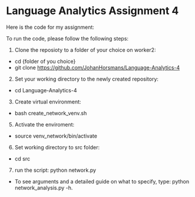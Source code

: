# Language Analytics Assignment 4

Here is the code for my assignment:

To run the code, please follow the following steps:
1. Clone the reposioty to a folder of your choice on worker2: 
- cd {folder of you choice}
- git clone https://github.com/JohanHorsmans/Language-Analytics-4
2. Set your working directory to the newly created repository:
- cd Language-Analytics-4
3. Create virtual environment: 
- bash create_network_venv.sh 
5. Activate the enviroment:
- source venv_network/bin/activate
6. Set working directory to src folder: 
- cd src
7.  run the script: python network.py
- To see arguments and a detailed guide on what to specify, type: python network_analysis.py -h.
